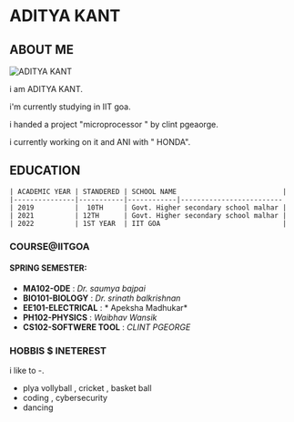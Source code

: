 # ADITYA KANT

## ABOUT ME
![ ADITYA KANT ](https://c8.alamy.com/comp/TC2FPE/young-man-avatar-cartoon-character-profile-picture-TC2FPE.jpg)
    


i am ADITYA KANT.

i'm currently studying in IIT goa.

i handed a project "microprocessor " by clint pgeaorge.

i currently working on it and ANI with " HONDA".

## EDUCATION
    | ACADEMIC YEAR | STANDERED | SCHOOL NAME                          |
    |---------------|-----------|------------|-------------------------
    | 2019          |  10TH     | Govt. Higher secondary school malhar |  
    | 2021          | 12TH      | Govt. Higher secondary school malhar |
    | 2022          | 1ST YEAR  | IIT GOA                              |
    
    
### COURSE@IITGOA

#### SPRING SEMESTER:
- **MA102-ODE** : *Dr. saumya bajpai*
- **BIO101-BIOLOGY** : *Dr. srinath balkrishnan*
- **EE101-ELECTRICAL** : * Apeksha Madhukar*
- **PH102-PHYSICS** : *Waibhav Wansik*
- **CS102-SOFTWERE TOOL** : *CLINT PGEORGE*

### HOBBIS $ INETEREST 
i like to -.
- plya vollyball , cricket , basket ball
- coding , cybersecurity 
- dancing 
